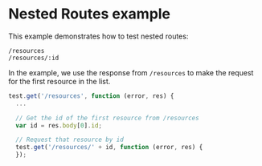 # Nested Routes example

This example demonstrates how to test nested routes:

```
/resources
/resources/:id
```

In the example, we use the response from `/resources` to make the request for 
the first resource in the list.

```javascript
test.get('/resources', function (error, res) {
  ...

  // Get the id of the first resource from /resources
  var id = res.body[0].id;

  // Request that resource by id
  test.get('/resources/' + id, function (error, res) {
  });
```
